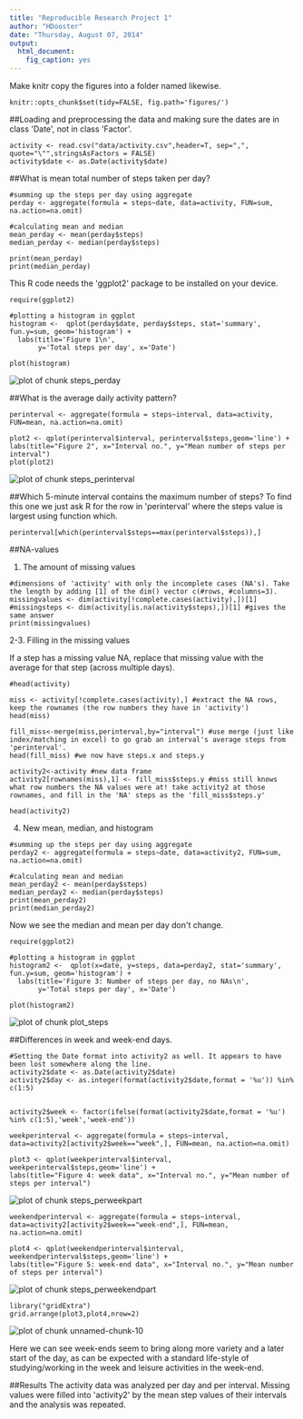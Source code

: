 ```yaml
---
title: "Reproducible Research Project 1"
author: "HDooster"
date: "Thursday, August 07, 2014"
output:
  html_document:
    fig_caption: yes
---
```


Make knitr copy the figures into a folder named likewise.

```{r}
knitr::opts_chunk$set(tidy=FALSE, fig.path='figures/')
```

##Loading and preprocessing the data and making sure the dates are in class 'Date', not in class 'Factor'.

```{r}
activity <- read.csv("data/activity.csv",header=T, sep=",", quote="\"",stringsAsFactors = FALSE)
activity$date <- as.Date(activity$date)
```



##What is mean total number of steps taken per day?

```{r echo=TRUE}
#summing up the steps per day using aggregate
perday <- aggregate(formula = steps~date, data=activity, FUN=sum, na.action=na.omit)

#calculating mean and median
mean_perday <- mean(perday$steps)
median_perday <- median(perday$steps)

print(mean_perday)
print(median_perday)
```

This R code needs the 'ggplot2' package to be installed on your device.
```{r, steps_perday, fig.width=8, fig.height=4}
require(ggplot2)

#plotting a histogram in ggplot
histogram <-  qplot(perday$date, perday$steps, stat='summary', fun.y=sum, geom='histogram') + 
  labs(title='Figure 1\n',
       y='Total steps per day', x='Date')

plot(histogram)

```
![plot of chunk steps_perday](figures/steps_perday.png)

##What is the average daily activity pattern?

```{r}
perinterval <- aggregate(formula = steps~interval, data=activity, FUN=mean, na.action=na.omit)
```


```{r, steps_perinterval, fig.width=8, fig.height=4}
plot2 <- qplot(perinterval$interval, perinterval$steps,geom='line') + 
labs(title="Figure 2", x="Interval no.", y="Mean number of steps per interval")
plot(plot2)

```
![plot of chunk steps_perinterval](figures/steps_perinterval.png)

##Which 5-minute interval contains the maximum number of steps?
To find this one we just ask R for the row in 'perinterval' where the steps value is largest using function which.
```{r}
perinterval[which(perinterval$steps==max(perinterval$steps)),]
```

##NA-values
1. The amount of missing values
```{r}
#dimensions of 'activity' with only the incomplete cases (NA's). Take the length by adding [1] of the dim() vector c(#rows, #columns=3).
missingvalues <- dim(activity[!complete.cases(activity),])[1]
#missingsteps <- dim(activity[is.na(activity$steps),])[1] #gives the same answer
print(missingvalues)
```

2-3. Filling in the missing values

If a step has a missing value NA, replace that missing value with the average for that step (across multiple days).
```{r}
#head(activity)

miss <- activity[!complete.cases(activity),] #extract the NA rows, keep the rownames (the row numbers they have in 'activity')
head(miss)

fill_miss<-merge(miss,perinterval,by="interval") #use merge (just like index/matching in excel) to go grab an interval's average steps from  'perinterval'.
head(fill_miss) #we now have steps.x and steps.y

activity2<-activity #new data frame
activity2[rownames(miss),1] <- fill_miss$steps.y #miss still knows what row numbers the NA values were at! take activity2 at those rownames, and fill in the 'NA' steps as the 'fill_miss$steps.y'

head(activity2)
```

4. New mean, median, and histogram
```{r}
#summing up the steps per day using aggregate
perday2 <- aggregate(formula = steps~date, data=activity2, FUN=sum, na.action=na.omit)

#calculating mean and median
mean_perday2 <- mean(perday$steps)
median_perday2 <- median(perday$steps)
print(mean_perday2)
print(median_perday2)

```
Now we see the median and mean per day don't change. 
```{r, plot_steps, fig.width=8, fig.height=4}
require(ggplot2)

#plotting a histogram in ggplot
histogram2 <-  qplot(x=date, y=steps, data=perday2, stat='summary', fun.y=sum, geom='histogram') + 
  labs(title='Figure 3: Number of steps per day, no NAs\n',
       y='Total steps per day', x='Date')

plot(histogram2)

```
![plot of chunk plot_steps](figures/plot_steps.png)

##Differences in week and week-end days.

```{r}
#Setting the Date format into activity2 as well. It appears to have been lost somewhere along the line.
activity2$date <- as.Date(activity2$date)
activity2$day <- as.integer(format(activity2$date,format = '%u')) %in% c(1:5)
```

```{r, steps_perweekpart, fig.width=8, fig.height=4}

activity2$week <- factor(ifelse(format(activity2$date,format = '%u') %in% c(1:5),'week','week-end'))

weekperinterval <- aggregate(formula = steps~interval, data=activity2[activity2$week=="week",], FUN=mean, na.action=na.omit)

plot3 <- qplot(weekperinterval$interval, weekperinterval$steps,geom='line') + 
labs(title="Figure 4: week data", x="Interval no.", y="Mean number of steps per interval")
```
![plot of chunk steps_perweekpart](figures/steps_perweekpart.png)
```{r, steps_perweekendpart, fig.width=8, fig.height=4}
weekendperinterval <- aggregate(formula = steps~interval, data=activity2[activity2$week=="week-end",], FUN=mean, na.action=na.omit)

plot4 <- qplot(weekendperinterval$interval, weekendperinterval$steps,geom='line') + 
labs(title="Figure 5: week-end data", x="Interval no.", y="Mean number of steps per interval")
```
![plot of chunk steps_perweekendpart](figures/steps_perweekendpart.png)
```{r}
library("gridExtra")
grid.arrange(plot3,plot4,nrow=2)
```

![plot of chunk unnamed-chunk-10](figures/unnamed-chunk-10.png)

Here we can see week-ends seem to bring along more variety and a later start of the day, as can be expected with a standard life-style of studying/working in the week and leisure activities in the week-end.

##Results
The activity data was analyzed per day and per interval. Missing values were filled into 'activity2' by the mean step values of their intervals and the analysis was repeated.
